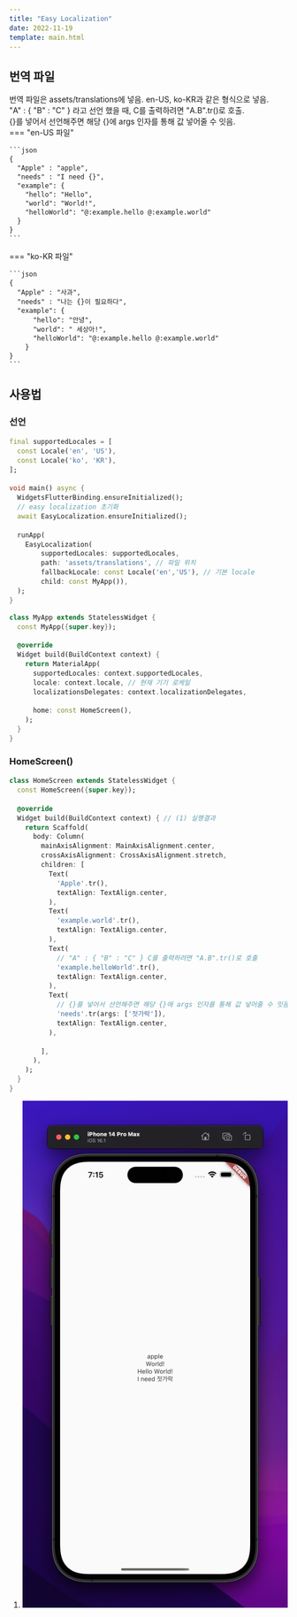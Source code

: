 ```yaml
---
title: "Easy Localization"
date: 2022-11-19
template: main.html
---
```


## 번역 파일
번역 파일은 assets/translations에 넣음. en-US, ko-KR과 같은 형식으로 넣음.<br>
"A" : { "B" : "C" } 라고 선언 했을 때, C를 출력하려면 "A.B".tr()로 호출.<br>
{}를 넣어서 선언해주면 해당 {}에 args 인자를 통해 값 넣어줄 수 잇음.<br>
=== "en-US 파일"

    ```json
    {
      "Apple" : "apple",
      "needs" : "I need {}",
      "example": {
        "hello": "Hello",
        "world": "World!",
        "helloWorld": "@:example.hello @:example.world"
      }
    }
    ```

=== "ko-KR 파일"

    ```json
    {
      "Apple" : "사과",
      "needs" : "나는 {}이 필요하다",
      "example": {
          "hello": "안녕",
          "world": " 세상아!",
          "helloWorld": "@:example.hello @:example.world"
        }
    }
    ```

## 사용법

### 선언
 
```dart title='main : Easy Localization Setting '
final supportedLocales = [
  const Locale('en', 'US'),
  const Locale('ko', 'KR'),
];

void main() async {
  WidgetsFlutterBinding.ensureInitialized();
  // easy localization 초기화
  await EasyLocalization.ensureInitialized(); 

  runApp(
    EasyLocalization(
        supportedLocales: supportedLocales,
        path: 'assets/translations', // 파일 위치 
        fallbackLocale: const Locale('en','US'), // 기본 locale
        child: const MyApp()),
  );
}
```

```dart title='Material App Setting'
class MyApp extends StatelessWidget {
  const MyApp({super.key});

  @override
  Widget build(BuildContext context) {
    return MaterialApp(
      supportedLocales: context.supportedLocales,
      locale: context.locale, // 현재 기기 로케일
      localizationsDelegates: context.localizationDelegates, 

      home: const HomeScreen(),
    );
  }
}
```

### HomeScreen()

```dart title="HomeScreen()"
class HomeScreen extends StatelessWidget {
  const HomeScreen({super.key});

  @override
  Widget build(BuildContext context) { // (1) 실행결과
    return Scaffold(
      body: Column(
        mainAxisAlignment: MainAxisAlignment.center,
        crossAxisAlignment: CrossAxisAlignment.stretch,
        children: [
          Text(
            'Apple'.tr(),
            textAlign: TextAlign.center,
          ),
          Text(
            'example.world'.tr(),
            textAlign: TextAlign.center,
          ),
          Text(
            // "A" : { "B" : "C" } C를 출력하려면 "A.B".tr()로 호출
            'example.helloWorld'.tr(),
            textAlign: TextAlign.center,
          ),
          Text(
            // {}를 넣어서 선언해주면 해당 {}에 args 인자를 통해 값 넣어줄 수 잇음
            'needs'.tr(args: ['젓가락']),
            textAlign: TextAlign.center,
          ),

        ],
      ),
    );
  }
}
```

1. ![](./img/easy_localization/easy_localization.png)


